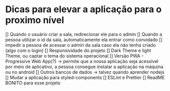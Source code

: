 # Dicas para elevar a aplicação para o proximo nível

[] Quando o usuário criar a sala, redirecionar ele para o admin
[] Quando a pessoa utilizar o id da sala, automaticamente ela entrar como convidado
[] impedir a pessoa de acessar o admin da sala caso ela não tenha criado (algo com o login)
[] Responsividade do projeto
[] Dark Theme e light Theme, ou captar o tema do sistema operacional
[] Versão PWA - Progressive Web App(?) -> permite que a nossa aplicação seja acessível por meio de aplicativo, a pessoa consegue instalar a aplicação na máquina ou no android
[] Outros bancos de dados -> talvez quando aprender nodejs
[] Mudar a aplicação para styled-components
[] ESLint e Prettier
[] ReadME BONITO para esse projeto